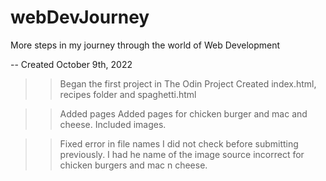 # webDevJourney
More steps in my journey through the world of Web Development


-- Created October 9th, 2022

>> Began the first project in The Odin Project
Created index.html, recipes folder and spaghetti.html

>> Added pages
Added pages for chicken burger and mac and cheese. Included images.

>> Fixed error in file names
I did not check before submitting previously. I had he name of the image source incorrect for chicken burgers and mac n cheese.
